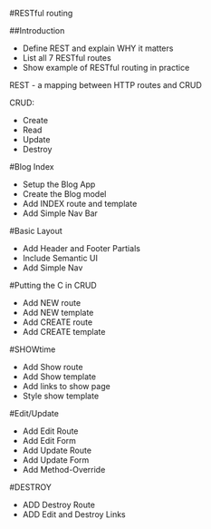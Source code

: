 #RESTful routing

##Introduction
* Define REST and explain WHY it matters
* List all 7 RESTful routes
* Show example of RESTful routing in practice

REST - a mapping between HTTP routes and CRUD

CRUD:
  * Create
  * Read
  * Update
  * Destroy


#Blog Index
* Setup the Blog App
* Create the Blog model
* Add INDEX route and template
* Add Simple Nav Bar

#Basic Layout
* Add Header and Footer Partials
* Include Semantic UI
* Add Simple Nav

#Putting the C in CRUD
* Add NEW route
* Add NEW template
* Add CREATE route
* Add CREATE template

#SHOWtime
* Add Show route
* Add Show template
* Add links to show page
* Style show template

#Edit/Update
* Add Edit Route
* Add Edit Form
* Add Update Route
* Add Update Form
* Add Method-Override

#DESTROY
* ADD Destroy Route
* ADD Edit and Destroy Links